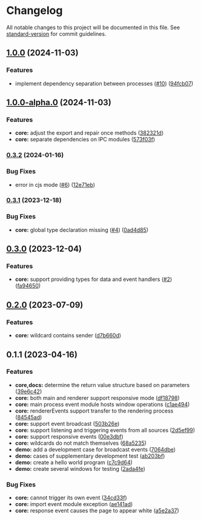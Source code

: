# Changelog

All notable changes to this project will be documented in this file. See [standard-version](https://github.com/conventional-changelog/standard-version) for commit guidelines.

## [1.0.0](https://github.com/kisstar/electron-events/compare/v0.3.2...v1.0.0) (2024-11-03)


### Features

* implement dependency separation between processes ([#10](https://github.com/kisstar/electron-events/issues/10)) ([94fcb07](https://github.com/kisstar/electron-events/commit/94fcb079ac96006048253fd4eb79c7a42637db62))

## [1.0.0-alpha.0](https://github.com/kisstar/electron-events/compare/v0.3.2...v1.0.0-alpha.0) (2024-11-03)


### Features

* **core:** adjust the export and repair once methods ([382321d](https://github.com/kisstar/electron-events/commit/382321da93e3fdbf4d97f3b178265c52d4658598))
* **core:** separate dependencies on IPC modules ([573f03f](https://github.com/kisstar/electron-events/commit/573f03f3db794053caed977988fb72e7016427bd))

### [0.3.2](https://github.com/kisstar/electron-events/compare/v0.3.1...v0.3.2) (2024-01-16)


### Bug Fixes

* error in cjs mode ([#6](https://github.com/kisstar/electron-events/issues/6)) ([12e71eb](https://github.com/kisstar/electron-events/commit/12e71eb1d3c1586ac66f2bfe811e0191db1a43c3))

### [0.3.1](https://github.com/kisstar/electron-events/compare/v0.3.0...v0.3.1) (2023-12-18)


### Bug Fixes

* **core:** global type declaration missing ([#4](https://github.com/kisstar/electron-events/issues/4)) ([0ad4d85](https://github.com/kisstar/electron-events/commit/0ad4d85fa91f6a7ffb9c6f5241f2232b07903f18))

## [0.3.0](https://github.com/kisstar/electron-events/compare/v0.2.0...v0.3.0) (2023-12-04)


### Features

* **core:** support providing types for data and event handlers ([#2](https://github.com/kisstar/electron-events/issues/2)) ([fa94650](https://github.com/kisstar/electron-events/commit/fa94650dabf64cbddabb1205996223311d01903a))

## [0.2.0](https://github.com/kisstar/electron-events/compare/v0.1.1...v0.2.0) (2023-07-09)


### Features

* **core:** wildcard contains sender ([d7b660d](https://github.com/kisstar/electron-events/commit/d7b660dcbb4b2f92edc47cb0fb683213c58c4228))

## 0.1.1 (2023-04-16)


### Features

* **core,docs:** determine the return value structure based on parameters ([39e6c42](https://github.com/kisstar/electron-events/commit/39e6c42ac55434a57adf3677364220cfd70b7b39))
* **core:** both main and renderer support responsive mode ([df18798](https://github.com/kisstar/electron-events/commit/df187988ba3fd0d7c98ae7c1939fcb0a5ce0673d))
* **core:** main process event module hosts window operations ([c1ae494](https://github.com/kisstar/electron-events/commit/c1ae4940069047c5a53737f510a5efa028f0cecf))
* **core:** rendererEvents support transfer to the rendering process ([84545ad](https://github.com/kisstar/electron-events/commit/84545ad0f631c47d2f244ef6e2c6ac193369b299))
* **core:** support event broadcast ([503b26e](https://github.com/kisstar/electron-events/commit/503b26efe618be6f2a9ee9a974c9641dbd7bf941))
* **core:** support listening and triggering events from all sources ([2d5ef99](https://github.com/kisstar/electron-events/commit/2d5ef99d6840462d6d1ac13ee5a68ac06e482ecd))
* **core:** support responsive events ([00e3dbf](https://github.com/kisstar/electron-events/commit/00e3dbfe9280aa56f408ca909ef6ea3cf0ac156a))
* **core:** wildcards do not match themselves ([68a5235](https://github.com/kisstar/electron-events/commit/68a52350f8b0b1c902c0da481ee38f02c0bdc727))
* **demo:** add a development case for broadcast events ([7064dbe](https://github.com/kisstar/electron-events/commit/7064dbecfeeebdcc9ee2a50c8262879ae3d04aec))
* **demo:** cases of supplementary development test ([ab203bf](https://github.com/kisstar/electron-events/commit/ab203bf676f91f12fd358338f2891438f1c71828))
* **demo:** create a hello world program ([c7c9d64](https://github.com/kisstar/electron-events/commit/c7c9d64d94038e14c23c78ee1f6b3e13c109aa2d))
* **demo:** create several windows for testing ([2ada4fe](https://github.com/kisstar/electron-events/commit/2ada4feae14d8933bc5fa068266d7e4bdd13dc4a))


### Bug Fixes

* **core:** cannot trigger its own event ([34cd33f](https://github.com/kisstar/electron-events/commit/34cd33ffffab98fb07aa3bd10737231e35acd3c0))
* **core:** import event module exception ([ae141ad](https://github.com/kisstar/electron-events/commit/ae141ad1ddf4fd6eaee7beeb077ddb2e38c03979))
* **core:** response event causes the page to appear white ([a5e2a37](https://github.com/kisstar/electron-events/commit/a5e2a377470d6d6e65abf25593ba3087793c7ef0))
